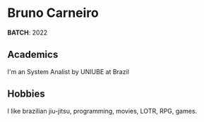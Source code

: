 # Bruno Carneiro
**BATCH**: 2022

## Academics 
I'm an System Analist by UNIUBE at Brazil

## Hobbies
I like brazilian jiu-jitsu, programming, movies, LOTR, RPG, games.

